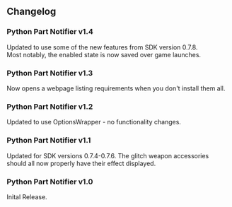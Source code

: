 ## Changelog

### Python Part Notifier v1.4
Updated to use some of the new features from SDK version 0.7.8.    
Most notably, the enabled state is now saved over game launches.

### Python Part Notifier v1.3
Now opens a webpage listing requirements when you don't install them all.

### Python Part Notifier v1.2
Updated to use OptionsWrapper - no functionality changes.

### Python Part Notifier v1.1
Updated for SDK versions 0.7.4-0.7.6.
The glitch weapon accessories should all now properly have their effect displayed.

### Python Part Notifier v1.0
Inital Release.
